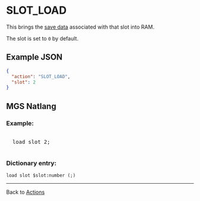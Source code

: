 # SLOT_LOAD

This brings the [save data](scripts/save_data) associated with that slot into RAM.

The slot is set to `0` by default.

## Example JSON

```json
{
  "action": "SLOT_LOAD",
  "slot": 2
}
```

## MGS Natlang

### Example:

<pre class="HyperMD-codeblock mgs">

  <span class="verb">load</span> <span class="sigil">slot</span> <span class="number">2</span><span class="terminator">;</span>

</pre>

### Dictionary entry:

```
load slot $slot:number (;)
```

---

Back to [Actions](actions)
